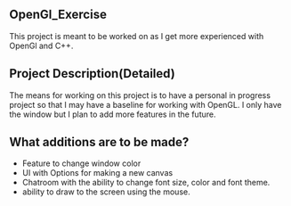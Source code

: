 ## OpenGl_Exercise
This project is meant to be worked on as I get more experienced with OpenGl and C++.

## Project Description(Detailed)
The means for working on this project is to have a personal in progress project so that I may have a baseline for working with OpenGL. I only have the window but I plan to add more features in the future.

## What additions are to be made?
- Feature to change window color
- UI with Options for making a new canvas
- Chatroom with the ability to change font size, color and font theme.
- ability to draw to the screen using the mouse.
